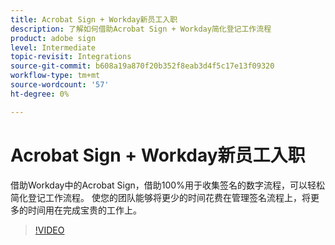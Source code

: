 ```yaml
---
title: Acrobat Sign + Workday新员工入职
description: 了解如何借助Acrobat Sign + Workday简化登记工作流程
product: adobe sign
level: Intermediate
topic-revisit: Integrations
source-git-commit: b608a19a870f20b352f8eab3d4f5c17e13f09320
workflow-type: tm+mt
source-wordcount: '57'
ht-degree: 0%

---
```


# Acrobat Sign + Workday新员工入职

借助Workday中的Acrobat Sign，借助100%用于收集签名的数字流程，可以轻松简化登记工作流程。 使您的团队能够将更少的时间花费在管理签名流程上，将更多的时间用在完成宝贵的工作上。

>[!VIDEO](https://video.tv.adobe.com/v/3418984?quality=12&learn=on&hidetitle=true)
